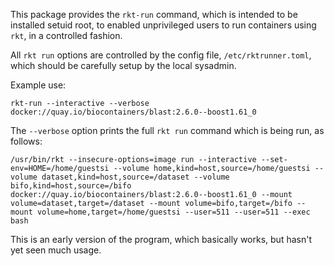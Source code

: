 This package provides the `rkt-run` command, which is intended to be
installed setuid root, to enabled unprivileged users to run containers
using `rkt`, in a controlled fashion.

All `rkt run` options are controlled by the config file,
`/etc/rktrunner.toml`, which should be carefully setup by the local
sysadmin.

Example use:
```
rkt-run --interactive --verbose docker://quay.io/biocontainers/blast:2.6.0--boost1.61_0
```

The `--verbose` option prints the full `rkt run` command which is
being run, as follows:
```
/usr/bin/rkt --insecure-options=image run --interactive --set-env=HOME=/home/guestsi --volume home,kind=host,source=/home/guestsi --volume dataset,kind=host,source=/dataset --volume bifo,kind=host,source=/bifo docker://quay.io/biocontainers/blast:2.6.0--boost1.61_0 --mount volume=dataset,target=/dataset --mount volume=bifo,target=/bifo --mount volume=home,target=/home/guestsi --user=511 --user=511 --exec bash
```

This is an early version of the program, which basically works, but
hasn't yet seen much usage.
